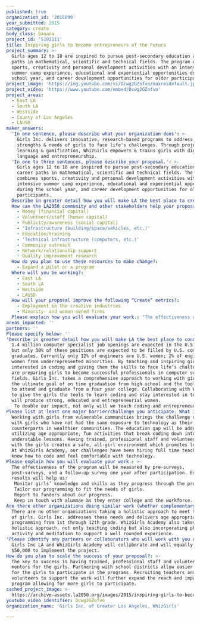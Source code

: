 ```yaml
---
published: true
organization_id: '2016090'
year_submitted: 2015
category: create
body_class: banana
project_id: '5102111'
title: Inspiring girls to become entrepreneurs of the Future
project_summary: >-
  Girls ages 12 to 18 are inspired to pursue post-secondary education and career
  paths in mathematical, scientific and technical fields. The program combines
  sports, creativity and personal development activities with an intensive
  summer camp experience, educational and experiential opportunities during the
  school year, and career development opportunities for older participants. 
project_image: 'https://img.youtube.com/vi/Dcwg2GZofvo/maxresdefault.jpg'
project_video: 'https://www.youtube.com/embed/Dcwg2GZofvo'
project_areas:
  - East LA
  - South LA
  - Westside
  - County of Los Angeles
  - LAUSD
maker_answers:
  'In one sentence, please describe what your organization does': >-
    Girls Inc. delivers innovative, research-based programs to address the
    strengths & needs of girls to face life's challenges. Through project based
    learning & gamification, WhizGirls empowers & trains girls with digital
    language and entrepreneurship.
  'In one to three sentences, please describe your proposal.': >-
    Girls ages 12 to 18 are inspired to pursue post-secondary education and
    career paths in mathematical, scientific and technical fields. The program
    combines sports, creativity and personal development activities with an
    intensive summer camp experience, educational and experiential opportunities
    during the school year, and career development opportunities for older
    participants. 
  Describe in greater detail how you will make LA the best place to create.: "1.4 million computer specialist job openings are expected in the U.S. by 2020, but only 30% of these positions are expected to be filled by U.S. computing graduates. Currently only 12% of engineers are U.S. women; 2% of engineers are women from underrepresented minorities. By teaching and inspiring girls to be interested in coding and giving them the skills to face life’s challenges we are preparing girls to become successful professionals in computer science fields. Girls Inc. takes a comprehensive approach to working with girls with the ultimate goal of on time graduation from high school and the tools needed to attend and graduate from a four year college. Collaborating with Whiz Girls to give the girls the tools to learn coding and stay interested in technology will produce strong, educated and entrepreneurial women. \r\nTo double our impact, not only will we teach coding and entrepreneurship to inner city middle school and high school girls through our healthy balanced lifestyle way of life including meditation/yoga, etc,  We will empower teachers and train them with WhizGirls Academy curriculum as well.Our goal is to empower these girls with entrepreneurship skills and create empowered leaders. Essentially we are fostering the girls and giving them the digital skills to survive and thrive in the digital age that we live in.  And  most importantly we are creating the pipeline of future female tech founders by training them at an early age.  "
  How can the LA2050 community and other stakeholders help your proposal succeed?:
    - Money (financial capital)
    - Volunteers/staff (human capital)
    - Publicity/awareness (social capital)
    - 'Infrastructure (building/space/vehicles, etc.)'
    - Education/training
    - 'Technical infrastructure (computers, etc.)'
    - Community outreach
    - Network/relationship support
    - Quality improvement research
  How do you plan to use these resources to make change?:
    - Expand a pilot or a program
  Where will you be working?:
    - East LA
    - South LA
    - Westside
    - LAUSD
  How will your proposal improve the following “Create” metrics?:
    - Employment in the creative industries
    - Minority- and women-owned firms
  Please explain how you will evaluate your work.: "The effectiveness of the program will be measured by pre-surveys, post-surveys, and a follow-up survey one year after participation. Evaluation results will help us:\r\nMonitor girls’ knowledge and skills as they progress through the program.\r\nTailor our programming to fit the needs of girls.\r\nReport to funders about our progress. \r\nKeep in touch with alumnae as they enter college and the workforce.\r\n"
areas_impacted: ''
partners: ''
Please specify below: ''
'Describe in greater detail how you will make LA the best place to connect:': >-
  1.4 million computer specialist job openings are expected in the U.S. by 2020,
  but only 30% of these positions are expected to be filled by U.S. computing
  graduates. Currently only 12% of engineers are U.S. women; 2% of engineers are
  women from underrepresented minorities. By teaching and inspiring girls to be
  interested in coding and giving them the skills to face life’s challenges we
  are preparing girls to become successful professionals in computer science
  fields. Girls Inc. takes a comprehensive approach to working with girls with
  the ultimate goal of on time graduation from high school and the tools needed
  to attend and graduate from a four year college. Collaborating with Whiz Girls
  to give the girls the tools to learn coding and stay interested in technology
  will produce strong, educated and entrepreneurial women. 
   To double our impact, not only will we teach coding and entrepreneurship to inner city middle school and high school girls through our healthy balanced lifestyle way of life including meditation/yoga, etc, We will empower teachers and train them with WhizGirls Academy curriculum as well.Our goal is to empower these girls with entrepreneurship skills and create empowered leaders. Essentially we are fostering the girls and giving them the digital skills to survive and thrive in the digital age that we live in. And most importantly we are creating the pipeline of future female tech founders by training them at an early age.
Please list at least one major barrier/challenge you anticipate. What is your strategy for overcoming these obstacles?: >-
  Working with girls from vulnerable communities brings the challenge of working
  with girls who have not had the same exposure to technology as their
  counterparts in wealthier communities. The education gap will be addressed by
  utilizing age appropriate, fun activities that break coding down into easily
  understable lessons. Having trained, professional staff and volunteers working
  with the girls creates a safe, all-girl environment which promotes learning.
  At WhizGirls Academy, our challenges have been hiring full time teachers that
  know how to code and feel comfortable with technology.
Please explain how you will evaluate your work.: >-
  The effectiveness of the program will be measured by pre-surveys,
  post-surveys, and a follow-up survey one year after participation. Evaluation
  results will help us:
   Monitor girls’ knowledge and skills as they progress through the program.
   Tailor our programming to fit the needs of girls.
   Report to funders about our progress. 
   Keep in touch with alumnae as they enter college and the workforce.
Are there other organizations doing similar work (whether complementary or competitive)? What is unique about your proposed approach?: >-
  There are no other organizations taking a holistic approach to meet the needs
  of girls. Girls Inc. addresses these needs and delivers age appropriate
  programming from 1st through 12th grade. WhizGirls Academy also takes a
  holistic approach, not only teaching coding but also incorporating physical
  activity and meditation to support a well rounded experience.
'Please identify any partners or collaborators who will work with you on this project. How much of the $100,000 grant award will each partner receive?': >-
  Girls Inc LA and WhizGirls Academy will collaborate and will equally receive
  $50,000 to implement the project.
How do you plan to scale the success of your proposal?: >-
  The key to success is having trained, professional staff and volunteers as
  mentors for the girls. Partnering with school districts allow easier access
  for the girls to participate in the programs. Recruiting teachers and
  volunteers to support the work will further expand the reach and impact of the
  program allowing for more girls to participate.
cached_project_image: >-
  https://archive-assets.la2050.org/images/2015/inspiring-girls-to-become-entrepreneurs-of-the-future/img.youtube.com/vi/Dcwg2GZofvo/maxresdefault.jpg
youtube_video_identifier: Dcwg2GZofvo
organization_name: 'Girls Inc. of Greater Los Angeles, WhizGirls'

---
```

